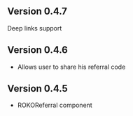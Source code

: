 ## Version 0.4.7
Deep links support

## Version 0.4.6
- Allows user to share his referral code

## Version 0.4.5
- ROKOReferral component
